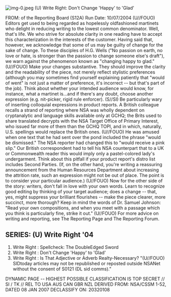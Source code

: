 ![img-0.jpeg](img-0.jpeg)
(U) Write Right: Don't Change 'Happy' to 'Glad'

FROM:
of the Reporting Board (S12A)
Run Date: 10/07/2004
(U//FOUO) Editors get used to being regarded as hopelessly oldfashioned martinets who delight in reducing writing to the lowest common denominator. Well, that's life. We who strive for absolute clarity in one reading have to accept this characterization in the interests of the customer. Having said that, however, we acknowledge that some of us may be guilty of change for the sake of change. To these disciples of H.G. Wells ("No passion on earth, no love or hate, is stronger than the passion to change someone else's draft"), we warn against the phenomenon known as "changing happy to glad."
(U//FOUO) Make your changes substantive. They should improve the clarity and the readability of the piece, not merely reflect stylistic preferences (although you may sometimes find yourself explaining patiently that "would of went" is not just a matter of preference, it's incorrect -- but that's part of the job). Think about whether your intended audience would know, for instance, what a martinet is...and if there's any doubt, choose another expression (e.g. nit-picker, rigid rule enforcer).
(S//SI) Be particularly wary of inserting colloquial expressions in product reports. A British colleague recalls a strand of reporting where NSA was wholly dependent on cryptanalytic and language skills available only at GCHQ; the Brits used to share translated decrypts with the NSA Target Office of Primary Interest, who issued far more of them than the GCHQ TOPI, and in which, naturally, U.S. spellings would replace the British ones.
(U//FOUO) He was amused when one text that he had sent over the pond included the phrase "would be dismissed." The NSA reporter had changed this to "would receive a pink slip." Our British correspondent had to tell his NSA counterpart that to a UK or Commonwealth reader this would imply only a pastel-colored lady's undergarment. Think about this pitfall if your product report's distro list includes Second Parties. (If, on the other hand, you're writing a reassuring announcement from the Human Resources Department about increasing the attrition rate, such an expression might not be out of place. The point is to consider your particular audience.)
(U//FOUO) Now for the other side of the story: writers, don't fall in love with your own words. Learn to recognize good editing by thinking of your target audience; does a change -- that, yes, might suppress your brilliant flourishes -- make the piece clearer, more succinct, more thorough? Keep in mind the words of Dr. Samuel Johnson: "Read your own compositions, and when you meet with a passage which you think is particularly fine, strike it out."
(U//FOUO) For more advice on writing and reporting, see The Reporting Page and The Reporting Forum.

## SERIES: (U) Write Right '04

1. Write Right : Spellcheck: The DoubleEdged Sword
2. Write Right : Don't Change 'Happy' to 'Glad'
3. Write Right : Is That Adjective or Adverb Realty-Necessary?
"(U//FOUO) SIDtoday articles may not be republished or reposted outside NSANet without the consent of S0121 (DL sid comms)."

DYNAMIC PAGE -- HIGHEST POSSIBLE CLASSIFICATION IS
TOP SECRET // SI / TK // REL TO USA AUS CAN GBR NZL
DERIVED FROM: NSA/CSSM 1-52, DATED 08 JAN 2007 DECLASSIFY ON: 20320108
